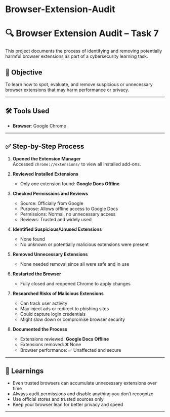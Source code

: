 # Browser-Extension-Audit
# 🔍 Browser Extension Audit – Task 7

This project documents the process of identifying and removing potentially harmful browser extensions as part of a cybersecurity learning task.

## 🎯 Objective
To learn how to spot, evaluate, and remove suspicious or unnecessary browser extensions that may harm performance or privacy.

---

## 🛠️ Tools Used
- **Browser**: Google Chrome

---

## ✅ Step-by-Step Process

1. **Opened the Extension Manager**  
   Accessed `chrome://extensions/` to view all installed add-ons.

2. **Reviewed Installed Extensions**  
   - Only one extension found: **Google Docs Offline**

3. **Checked Permissions and Reviews**  
   - Source: Officially from Google  
   - Purpose: Allows offline access to Google Docs  
   - Permissions: Normal, no unnecessary access  
   - Reviews: Trusted and widely used

4. **Identified Suspicious/Unused Extensions**  
   - None found  
   - No unknown or potentially malicious extensions were present

5. **Removed Unnecessary Extensions**  
   - None needed removal since all were safe and in use

6. **Restarted the Browser**  
   - Fully closed and reopened Chrome to apply changes

7. **Researched Risks of Malicious Extensions**  
   - Can track user activity  
   - May inject ads or redirect to phishing sites  
   - Could capture login credentials  
   - Might slow down or compromise browser security

8. **Documented the Process**  
   - Extensions reviewed: **Google Docs Offline**  
   - Extensions removed: ❌ None  
   - Browser performance: ✅ Unaffected and secure

---

## 🧠 Learnings
- Even trusted browsers can accumulate unnecessary extensions over time
- Always audit permissions and disable anything you don’t recognize
- Use official stores and trusted sources only
- Keep your browser lean for better privacy and speed

---

